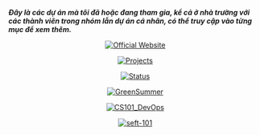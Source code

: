 **_Đây là các dự án mà tôi đã hoặc đang tham gia, kể cả ở nhà trường với các thành viên trong nhóm lẫn dự án cá nhân, có thể truy cập vào từng mục để xem thêm._**

<p align="center"><a href="https://github.com/anthony2708/anthony2708"><img src="https://github-readme-stats.vercel.app/api/pin/?username=anthony2708&repo=anthony2708&theme=dracula" alt="Official Website" /></a></p>

<p align="center"><a href="https://github.com/anthony2708/projects"><img src="https://github-readme-stats.vercel.app/api/pin/?username=anthony2708&repo=projects&theme=dracula" alt="Projects" /></a></p>

<p align="center"><a href="https://github.com/anthony2708/status"><img src="https://github-readme-stats.vercel.app/api/pin/?username=anthony2708&repo=status&theme=dracula" alt="Status" /></a></p>

<p align="center"><a href="https://github.com/mhx-thh/r2us-backend"><img src="https://github-readme-stats.vercel.app/api/pin/?username=mhx-thh&repo=r2us-backend&theme=dracula&show_owner=true" alt="GreenSummer" /></a></p>

<p align="center"><a href="https://github.com/anthony2708/cs101_devops"><img src="https://github-readme-stats.vercel.app/api/pin/?username=anthony2708&repo=cs101_devops&theme=dracula" alt="CS101_DevOps" /></a></p>

<p align="center"><a href="https://github.com/anthony2708/seft-101"><img src="https://github-readme-stats.vercel.app/api/pin/?username=anthony2708&repo=seft-101&theme=dracula" alt="seft-101" /></a></p>
